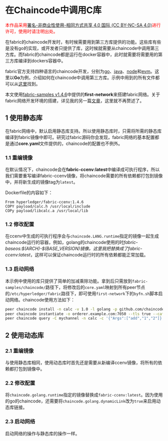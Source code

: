 # 在Chaincode中调用C库  

<font color="red">本作品采用[署名-非商业性使用-相同方式共享 4.0 国际 (CC BY-NC-SA 4.0)](https://creativecommons.org/licenses/by-nc-sa/4.0/deed.zh)进行许可，使用时请注明出处。</font>

在fabric的chaincode开发时，有时候需要用到第三方库提供的功能。这些库有些是没有go的实现，或开发者只提供了库，这时候就需要从chaincode中调用第三方库。而fabric的chaincode都是运行在docker容器中，此时就需要将需要用的第三方库编译到dockers容器中。  

fabric官方支持四种语言的chaincode开发，分别为[go](https://github.com/hyperledger/fabric-chaincode-go)、[java](https://github.com/hyperledger/fabric-chaincode-java)、[node](https://github.com/hyperledger/fabric-chaincode-node)和[evm](https://github.com/hyperledger/fabric-chaincode-evm)。这里以**Go**为例，介绍如何在chaincode中调用第三方库。示例中用到的所有文件都可以从[这里](https://github.com/MasterMeng/CallLibFromChaincode)找到。  

本文使用[fabric-samples v1.4.6](https://github.com/hyperledger/fabric-samples)中提供的**first-network**来搭建fabric网络。关于fabric网络开发环境的搭建，详见我的另一篇[文章](https://www.cnblogs.com/lianshuiwuyi/p/11819131.html)，这里就不再赘述了。  

## 1 使用静态库  

在fabric网络中，默认启用静态库支持。所以使用静态库时，只需将所需的静态库编译到fabric镜像中即可。研究过fabric源码你会发现，fabric网络的基本配置都是通过**core.yaml**文件提供的，chaincode的配置也不例外。  

### 1.1 重编镜像

在默认情况下，chaincode会在**fabric-ccenv:latest**中编译成可执行程序，所以我们需要重写编译fabric-ccenv镜像，将chaincode需要的所有依赖都打包到镜像中，并将新生成的镜像tag为`latest`。  

Dockerfile的内容如下：  

```
From hyperledger/fabric-ccenv:1.4.6
COPY payload/calc.h /usr/local/include
COPy payload/libcalc.a /usr/local/lib
```   

### 1.2 修改配置

在ccenv中生成的可执行程序会与`chaincode.LANG.runtime`指定的镜像一起生成chaincode运行的容器，例如，golang的chaincode使用的时*fabric-baseos:\$(ARCH)-\$(BASE_VERSION)*镜像。这里我把替换成了*fabric-ccenv:latest*，这样可以保证chaincode运行时的所有依赖都能正常加载。  

### 1.3 启动网络

本示例中使用的库只提供了简单的加减乘除功能。拿到后只需放到`fabric-samples/chaincode/`路径下，将修改后的`core.yaml`映射到所有peer节点的`/etc/hyperledger/fabric`路径下，即可使用`first-network`下的`byfn.sh`脚本启动网络。chaincode使用方法如下：  

``` bash
peer chaincode install -n calc -v 1.0 -l golang -p github.com/chaincode/calc
peer chaincode instantiate -o orderer.example.com:7050 --tls true --cafile /opt/gopath/src/github.com/hyperledger/fabric/peer/crypto/ordererOrganizations/example.com/orderers/orderer.example.com/msp/tlscacerts/tlsca.example.com-cert.pem -C mychannel -n calc -l golang -v 1.0 -c '{"Args":["init"]}' -P 'OR ('\''Org1MSP.peer'\'','\''Org2MSP.peer'\'')'
peer chaincode query -C mychannel -n calc -c '{"Args":["add","1","2"]}'
```  

## 2 使用动态库  

### 2.1 重编镜像  

与使用静态库相同，使用动态库时首先还是需要从新编译ccenv镜像，将所有的依赖都打包到镜像中。  

### 2.2 修改配置  

将`chaincode.golang.runtime`指定的镜像替换成`fabric-ccenv:latest`。因为使用的go的chaincode，还需要将`chaincode.golang.dynamicLink`改为`true`来启用动态库链接。  

### 2.3 启动网络  

启动网络的操作与静态库的操作一样。